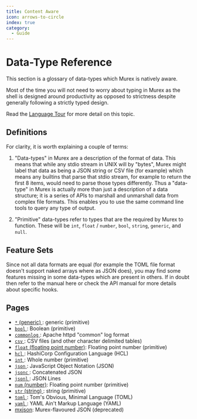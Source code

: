 ```yaml
---
title: Content Aware
icon: arrows-to-circle
index: true
category:
  - Guide
---
```


# Data-Type Reference

This section is a glossary of data-types which Murex is natively aware.

Most of the time you will not need to worry about typing in Murex as the
shell is designed around productivity as opposed to strictness despite
generally following a strictly typed design.

Read the [Language Tour](tour.md) for more detail on this topic.

## Definitions

For clarity, it is worth explaining a couple of terms:

1. "Data-types" in Murex are a description of the format of data. This
   means that while any stdio stream in UNIX will by "bytes", Murex might
   label that data as being a JSON string or CSV file (for example) which
   means any builtins that parse that stdio stream, for example to return
   the first 8 items, would need to parse those types differently. Thus a
   "data-type" in Murex is actually more than just a description of a data
   structure; it is a series of APIs to marshall and unmarshall data from
   complex file formats. This enables you to use the same command line tools
   to query any type of output.

2. "Primitive" data-types refer to types that are the required by Murex
   to function. These will be `int`, `float` / `number`, `bool`, `string`,
   `generic`, and `null`.

## Feature Sets

Since not all data formats are equal (for example the TOML file format
doesn't support naked arrays where as JSON does), you may find some
features missing in some data-types which are present in others. If in
doubt then refer to the manual here or check the API manual for more
details about specific hooks.

## Pages

- [`*` (generic) ](./generic.md):
  generic (primitive)
- [`bool` ](./bool.md):
  Boolean (primitive)
- [`commonlog` ](./commonlog.md):
  Apache httpd "common" log format
- [`csv` ](./csv.md):
  CSV files (and other character delimited tables)
- [`float` (floating point number)](./float.md):
  Floating point number (primitive)
- [`hcl` ](./hcl.md):
  HashiCorp Configuration Language (HCL)
- [`int` ](./int.md):
  Whole number (primitive)
- [`json` ](./json.md):
  JavaScript Object Notation (JSON)
- [`jsonc` ](./jsonc.md):
  Concatenated JSON
- [`jsonl` ](./jsonl.md):
  JSON Lines
- [`num` (number)](./num.md):
  Floating point number (primitive)
- [`str` (string) ](./str.md):
  string (primitive)
- [`toml` ](./toml.md):
  Tom's Obvious, Minimal Language (TOML)
- [`yaml` ](./yaml.md):
  YAML Ain't Markup Language (YAML)
- [mxjson](./mxjson.md):
  Murex-flavoured JSON (deprecated)
